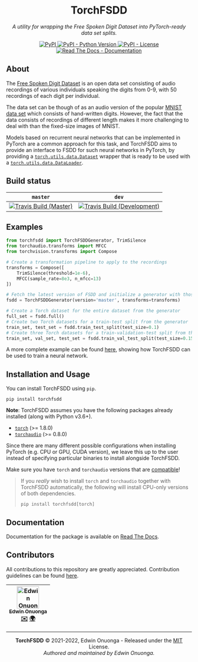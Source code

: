 <h1 align="center">
    TorchFSDD
</h1>

<p align="center">
    <em>A utility for wrapping the Free Spoken Digit Dataset into PyTorch-ready data set splits.</em>
</p>

<p align="center">
    <a href="https://pypi.org/project/torchfsdd">
        <img src="https://img.shields.io/pypi/v/torchfsdd?style=flat-square" alt="PyPI"/>
    </a>
    <a href="https://pypi.org/project/torchfsdd">
        <img src="https://img.shields.io/pypi/pyversions/torchfsdd?style=flat-square" alt="PyPI - Python Version"/>
    </a>
    <a href="https://raw.githubusercontent.com/eonu/torchfsdd/master/LICENSE">
        <img src="https://img.shields.io/pypi/l/torchfsdd?style=flat-square" alt="PyPI - License"/>
    </a>
    <a href="https://torchfsdd.readthedocs.io/en/latest">
        <img src="https://readthedocs.org/projects/torchfsdd/badge/?version=latest&style=flat-square" alt="Read The Docs - Documentation">
    </a>
</p>

## About

The [Free Spoken Digit Dataset](https://github.com/Jakobovski/free-spoken-digit-dataset) is an open data set consisting of audio recordings of various individuals speaking the digits from 0-9, with 50 recordings of each digit per individual.

The data set can be though of as an audio version of the popular [MNIST data set](https://en.wikipedia.org/wiki/MNIST_database) which consists of hand-written digits. However, the fact that the data consists of recordings of different length makes it more challenging to deal with than the fixed-size images of MNIST.

Models based on recurrent neural networks that can be implemented in PyTorch are a common approach
for this task, and TorchFSDD aims to provide an interface to FSDD for such neural networks in PyTorch, by providing a [`torch.utils.data.Dataset`](https://pytorch.org/docs/stable/data.html#torch.utils.data.Dataset) wrapper that is ready to be used with a [`torch.utils.data.DataLoader`](https://pytorch.org/docs/stable/data.html#torch.utils.data.DataLoader).

## Build status

| `master` | `dev` |
| -------- | ------|
| [![Travis Build (Master)](https://img.shields.io/travis/com/eonu/torch-fsdd?logo=travis&style=flat-square)](https://travis-ci.com/github/eonu/torch-fsdd) | [![Travis Build (Development)](https://img.shields.io/travis/com/eonu/torch-fsdd/dev?logo=travis&style=flat-square)](https://travis-ci.com/github/eonu/torch-fsdd) |

## Examples

```python
from torchfsdd import TorchFSDDGenerator, TrimSilence
from torchaudio.transforms import MFCC
from torchvision.transforms import Compose

# Create a transformation pipeline to apply to the recordings
transforms = Compose([
    TrimSilence(threshold=1e-6),
    MFCC(sample_rate=8e3, n_mfcc=13)
])

# Fetch the latest version of FSDD and initialize a generator with those files
fsdd = TorchFSDDGenerator(version='master', transforms=transforms)

# Create a Torch dataset for the entire dataset from the generator
full_set = fsdd.full()
# Create two Torch datasets for a train-test split from the generator
train_set, test_set = fsdd.train_test_split(test_size=0.1)
# Create three Torch datasets for a train-validation-test split from the generator
train_set, val_set, test_set = fsdd.train_val_test_split(test_size=0.15, val_size=0.15)
```

A more complete example can be found [here](./notebooks), showing how TorchFSDD can be used to train a neural network.

## Installation and Usage

You can install TorchFSDD using `pip`.

```console
pip install torchfsdd
```

**Note**: TorchFSDD assumes you have the following packages already installed (along with Python v3.6+).

- [`torch`](https://github.com/pytorch/audio) (>= 1.8.0)
- [`torchaudio`](https://github.com/pytorch/pytorch) (>= 0.8.0)

Since there are many different possible configurations when installing PyTorch (e.g. CPU or GPU, CUDA version), we leave this up to the user instead of specifying particular binaries to install alongside TorchFSDD.

Make sure you have `torch` and `torchaudio` versions that are [compatible](https://github.com/pytorch/audio#dependencies)!

> If you _really_ wish to install `torch` and `torchaudio` together with TorchFSDD automatically, the following will install CPU-only versions of both dependencies.
>
> ```console
> pip install torchfsdd[torch]
> ```

## Documentation

Documentation for the package is available on [Read The Docs](https://torchfsdd.readthedocs.io/en/latest).

## Contributors

All contributions to this repository are greatly appreciated. Contribution guidelines can be found [here](/CONTRIBUTING.md).

<table>
	<thead>
		<tr>
			<th align="center">
                <a href="https://github.com/eonu">
                    <img src="https://avatars0.githubusercontent.com/u/24795571?s=460&v=4" alt="Edwin Onuonga" width="60px">
                    <br/><sub><b>Edwin Onuonga</b></sub>
                </a>
                <br/>
                <a href="mailto:ed@eonu.net">✉️</a>
                <a href="https://eonu.net">🌍</a>
			</th>
			<!-- Add more <th></th> blocks for more contributors -->
		</tr>
	</thead>
</table>

---

<p align="center">
  <b>TorchFSDD</b> &copy; 2021-2022, Edwin Onuonga - Released under the <a href="https://opensource.org/licenses/MIT">MIT</a> License.<br/>
  <em>Authored and maintained by Edwin Onuonga.</em>
</p>